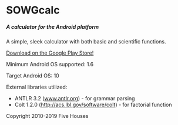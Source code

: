 # SOWGcalc
##### A calculator for the Android platform
A simple, sleek calculator with both basic and scientific functions.

[Download on the Google Play Store!](https://play.google.com/store/apps/details?id=com.sowg.calc&hl=en_US)

Minimum Android OS supported:
1.6

Target Android OS:
10

External libraries utilized:
* ANTLR 3.2 (www.antlr.org) - for grammar parsing  
* Colt 1.2.0 (http://acs.lbl.gov/software/colt) - for factorial function  

Copyright 2010-2019 Five Houses
